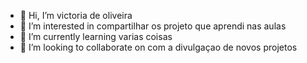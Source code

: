 - 👋 Hi, I’m  victoria  de oliveira
- 👀 I’m interested in  compartilhar os projeto que aprendi nas aulas
- 🌱 I’m currently learning  varias coisas
- 💞️ I’m looking to collaborate on  com a divulgaçao de novos projetos


<!---
victoriasantoslinda/victoriasantoslinda is a ✨ special ✨ repository because its `README.md` (this file) appears on your GitHub profile.
You can click the Preview link to take a look at your changes.
--->
